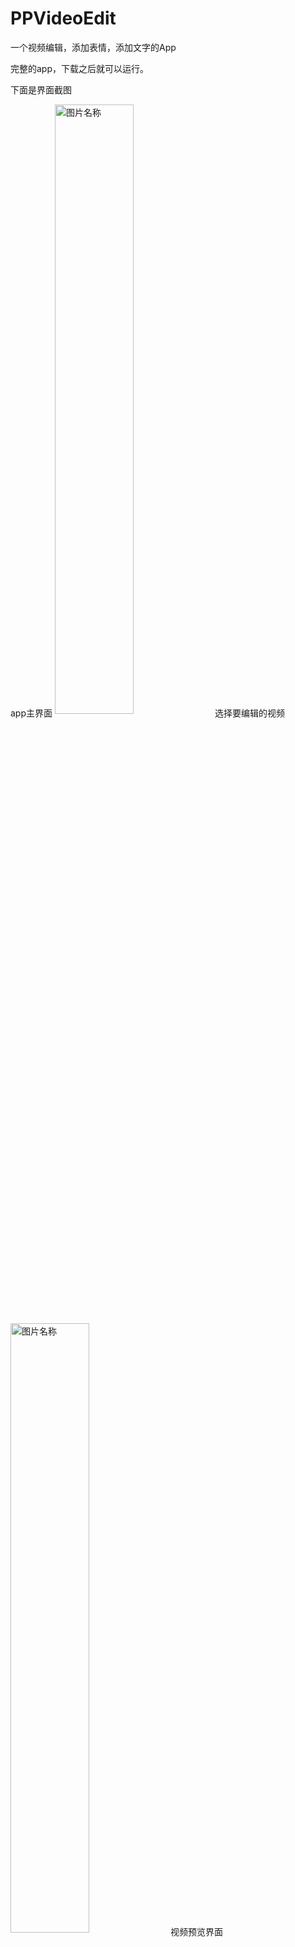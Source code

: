 # PPVideoEdit
一个视频编辑，添加表情，添加文字的App


完整的app，下载之后就可以运行。

下面是界面截图
<div>
 app主界面
 <img src="https://github.com/heguowen/PPVideoEdit/blob/master/screenshots/1.jpg" width = 50% height = 50% alt="图片名称" align=center />
选择要编辑的视频
 <img src="https://github.com/heguowen/PPVideoEdit/blob/master/screenshots/2.jpg" width = 50% height = 50% alt="图片名称" align=center />
视频预览界面
 <img src="https://github.com/heguowen/PPVideoEdit/blob/master/screenshots/3.jpg" width = 50% height = 50% alt="图片名称" align=center />
视频编辑主界面
 <img src="https://github.com/heguowen/PPVideoEdit/blob/master/screenshots/4.jpg" width = 50% height = 50% alt="图片名称" align=center />
 涂鸦界面
 <img src="https://github.com/heguowen/PPVideoEdit/blob/master/screenshots/5.jpg" width = 50% height = 50% alt="图片名称" align=center />
 添加文字 表情 涂鸦界面
 <img src="https://github.com/heguowen/PPVideoEdit/blob/master/screenshots/6.jpg" width = 50% height = 50% alt="图片名称" align=center />
 </div>


